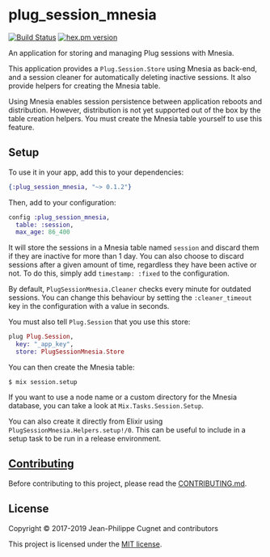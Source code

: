# plug_session_mnesia

[![Build Status](https://travis-ci.com/ejpcmac/plug_session_mnesia.svg?branch=develop)](https://travis-ci.com/ejpcmac/plug_session_mnesia)
[![hex.pm version](http://img.shields.io/hexpm/v/plug_session_mnesia.svg?style=flat)](https://hex.pm/packages/plug_session_mnesia)

An application for storing and managing Plug sessions with Mnesia.

This application provides a `Plug.Session.Store` using Mnesia as back-end, and a
session cleaner for automatically deleting inactive sessions. It also provide
helpers for creating the Mnesia table.

Using Mnesia enables session persistence between application reboots and
distribution. However, distribution is not yet supported out of the box by the
table creation helpers. You must create the Mnesia table yourself to use this
feature.

## Setup

To use it in your app, add this to your dependencies:

```elixir
{:plug_session_mnesia, "~> 0.1.2"}
```

Then, add to your configuration:

```elixir
config :plug_session_mnesia,
  table: :session,
  max_age: 86_400
```

It will store the sessions in a Mnesia table named `session` and discard them if
they are inactive for more than 1 day. You can also choose to discard sessions
after a given amount of time, regardless they have been active or not. To do
this, simply add `timestamp: :fixed` to the configuration.

By default, `PlugSessionMnesia.Cleaner` checks every minute for outdated
sessions. You can change this behaviour by setting the `:cleaner_timeout` key
in the configuration with a value in seconds.

You must also tell `Plug.Session` that you use this store:

```elixir
plug Plug.Session,
  key: "_app_key",
  store: PlugSessionMnesia.Store
```

You can then create the Mnesia table:

    $ mix session.setup

If you want to use a node name or a custom directory for the Mnesia database,
you can take a look at `Mix.Tasks.Session.Setup`.

You can also create it directly from Elixir using
`PlugSessionMnesia.Helpers.setup!/0`. This can be useful to include in a setup
task to be run in a release environment.

## [Contributing](CONTRIBUTING.md)

Before contributing to this project, please read the
[CONTRIBUTING.md](CONTRIBUTING.md).

## License

Copyright © 2017-2019 Jean-Philippe Cugnet and contributors

This project is licensed under the [MIT license](LICENSE).
